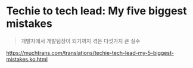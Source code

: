 # Techie to tech lead: My five biggest mistakes

> 개발자에서 개발팀장이 되기까지 겪은 다섯가지 큰 실수

<https://muchtrans.com/translations/techie-tech-lead-my-5-biggest-mistakes.ko.html>
